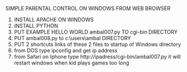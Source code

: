 SIMPLE PARENTAL CONTROL ON WINDOWS FROM WEB BROWSER

1) INSTALL APACHE ON WINDOWS
2) INSTALL PYTHON
3) PUT EXAMPLE HELLO WORLD ambal007.py TO cgi-bin DIRECTORY
4) PUT ambal008.py to c:\users\ambal DIRECTORY
5) PUT 2 shortcuts links of these 2 files to startup of Windows directory
6) from DOS type ipconfig and get ip address
7) from Safari on Iphone type http://ipadress/cgi-bin/ambal007.py
it will restart windows when kid plays games too long


